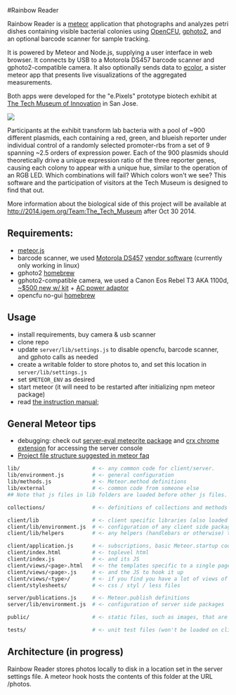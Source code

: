 #Rainbow Reader

Rainbow Reader is a [meteor](http://meteor.com) application that photographs and analyzes petri dishes containing visible bacterial colonies using [OpenCFU](https://github.com/qgeissmann/OpenCFU), [gphoto2](http://gphoto.org/), and an optional barcode scanner for sample tracking.

It is powered by Meteor and Node.js, supplying a user interface in web browser.  It connects by USB to a Motorola DS457 barcode scanner and gphoto2-compatible camera. It also optionally sends data to [ecolor](https://github.com/intron/ecolor), a sister meteor app that presents live visualizations of the aggregated measurements.

Both apps were developed for the "e.Pixels" prototype biotech exhibit at [The Tech Museum of Innovation](http://www.thetech.org/) in San Jose.

![](https://github.com/100ideas/rainbowreader/raw/master/public/images/PROJECT_SoftwareDetails3_-_RR_screenshot1.png)

Participants at the exhibit transform lab bacteria with a pool of ~900 different plasmids, each containing a red, green, and blueish reporter under individual control of a randomly selected promoter-rbs from a set of 9 spanning ~2.5 orders of expression power. Each of the 900 plasmids should theoretically drive a unique expression ratio of the three reporter genes, causing each colony to appear with a unique hue, similar to the operation of an RGB LED. Which combinations will fail? Which colors won't we see? This software and the participation of visitors at the Tech Museum is designed to find that out.

More information about the biological side of this project will be available at http://2014.igem.org/Team:The_Tech_Museum after Oct 30 2014.

## Requirements:
- [meteor.js](http://meteor.com)
- barcode scanner, we used [Motorola DS457](http://www.motorolasolutions.com/US-EN/Business+Product+and+Services/Bar+Code+Scanning/Fixed+Mount+Scanners/DS457_US-EN) [vendor software](https://portal.motorolasolutions.com/Support/US-EN/Resolution?solutionId=5265&productDetailGUID=210e4a4651a30410VgnVCM10000081c7b10aRCRD&detailChannelGUID=e5576e203763e310VgnVCM1000000389bd0aRCRD) (currently only working in linux)
- gphoto2 [homebrew](https://github.com/Homebrew/homebrew/blob/master/Library/Formula/gphoto2.rb)
- gphoto2-compatible camera, we used a Canon Eos Rebel T3 AKA 1100d, [~$500 new w/ kit](http://www.amazon.com/Canon-Rebel-Digital-18-55mm-Movie/dp/B004J3Y9U6/) + [AC power adaptor](http://www.amazon.com/Kapaxen-ACK-E10-Adapter-Digital-Camera/dp/B0057J3ZQK)
- opencfu no-gui [homebrew](https://github.com/qgeissmann/homebrew-gtkquartz/blob/master/opencfu.rb)

## Usage
- install requirements, buy camera & usb scanner
- clone repo
- update `server/lib/settings.js` to disable opencfu, barcode scanner, and gphoto calls as needed
- create a writable folder to store photos to, and set this location in `server/lib/settings.js`
- set `$METEOR_ENV` as desired
- start meteor (it will need to be restarted after initializing npm meteor package)
- read [the instruction manual](https://github.com/intron/rainbowreader/blob/master/RainbowReader_Instruction_Manual.txt);

## General Meteor tips
- debugging: check out [server-eval meteorite package](http://stackoverflow.com/questions/11034941/meteor-debug-on-server-side) and [crx chrome extension](https://github.com/gandev/meteor-server-console/releases) for accessing the server console
- [Project file structure suggested in meteor faq](https://github.com/oortcloud/unofficial-meteor-faq#where-should-i-put-my-files)
```bash
lib/                       # <- any common code for client/server.
lib/environment.js         # <- general configuration
lib/methods.js             # <- Meteor.method definitions
lib/external               # <- common code from someone else
## Note that js files in lib folders are loaded before other js files.

collections/               # <- definitions of collections and methods on them (could be models/)

client/lib                 # <- client specific libraries (also loaded first)
client/lib/environment.js  # <- configuration of any client side packages
client/lib/helpers         # <- any helpers (handlebars or otherwise) that are used often in view files

client/application.js      # <- subscriptions, basic Meteor.startup code.
client/index.html          # <- toplevel html
client/index.js            # <- and its JS
client/views/<page>.html   # <- the templates specific to a single page
client/views/<page>.js     # <- and the JS to hook it up
client/views/<type>/       # <- if you find you have a lot of views of the same object type
client/stylesheets/        # <- css / styl / less files

server/publications.js     # <- Meteor.publish definitions
server/lib/environment.js  # <- configuration of server side packages

public/                    # <- static files, such as images, that are served directly.

tests/                     # <- unit test files (won't be loaded on client or server)
```

## Architecture (in progress)
Rainbow Reader stores photos locally to disk in a location set in the server settings file.  A meteor hook hosts the contents of this folder at the URL /photos.
